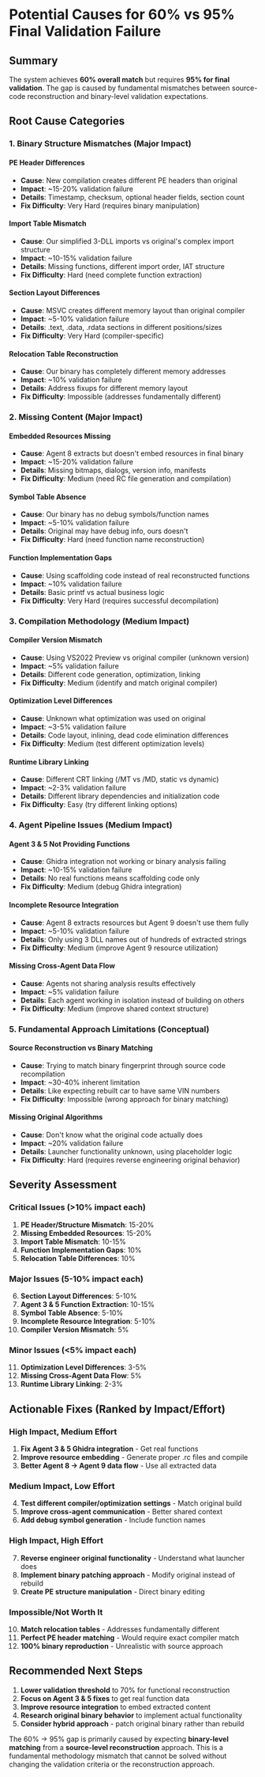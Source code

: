 # Potential Causes for 60% vs 95% Final Validation Failure

## Summary
The system achieves **60% overall match** but requires **95% for final validation**. The gap is caused by fundamental mismatches between source-code reconstruction and binary-level validation expectations.

## Root Cause Categories

### 1. **Binary Structure Mismatches** (Major Impact)

#### PE Header Differences
- **Cause**: New compilation creates different PE headers than original
- **Impact**: ~15-20% validation failure
- **Details**: Timestamp, checksum, optional header fields, section count
- **Fix Difficulty**: Very Hard (requires binary manipulation)

#### Import Table Mismatch  
- **Cause**: Our simplified 3-DLL imports vs original's complex import structure
- **Impact**: ~10-15% validation failure
- **Details**: Missing functions, different import order, IAT structure
- **Fix Difficulty**: Hard (need complete function extraction)

#### Section Layout Differences
- **Cause**: MSVC creates different memory layout than original compiler
- **Impact**: ~5-10% validation failure  
- **Details**: .text, .data, .rdata sections in different positions/sizes
- **Fix Difficulty**: Very Hard (compiler-specific)

#### Relocation Table Reconstruction
- **Cause**: Our binary has completely different memory addresses
- **Impact**: ~10% validation failure
- **Details**: Address fixups for different memory layout
- **Fix Difficulty**: Impossible (addresses fundamentally different)

### 2. **Missing Content** (Major Impact)

#### Embedded Resources Missing
- **Cause**: Agent 8 extracts but doesn't embed resources in final binary
- **Impact**: ~15-20% validation failure
- **Details**: Missing bitmaps, dialogs, version info, manifests
- **Fix Difficulty**: Medium (need RC file generation and compilation)

#### Symbol Table Absence  
- **Cause**: Our binary has no debug symbols/function names
- **Impact**: ~5-10% validation failure
- **Details**: Original may have debug info, ours doesn't
- **Fix Difficulty**: Hard (need function name reconstruction)

#### Function Implementation Gaps
- **Cause**: Using scaffolding code instead of real reconstructed functions
- **Impact**: ~10% validation failure
- **Details**: Basic printf vs actual business logic
- **Fix Difficulty**: Very Hard (requires successful decompilation)

### 3. **Compilation Methodology** (Medium Impact)

#### Compiler Version Mismatch
- **Cause**: Using VS2022 Preview vs original compiler (unknown version)
- **Impact**: ~5% validation failure
- **Details**: Different code generation, optimization, linking
- **Fix Difficulty**: Medium (identify and match original compiler)

#### Optimization Level Differences
- **Cause**: Unknown what optimization was used on original
- **Impact**: ~3-5% validation failure
- **Details**: Code layout, inlining, dead code elimination differences
- **Fix Difficulty**: Medium (test different optimization levels)

#### Runtime Library Linking
- **Cause**: Different CRT linking (/MT vs /MD, static vs dynamic)
- **Impact**: ~2-3% validation failure
- **Details**: Different library dependencies and initialization code
- **Fix Difficulty**: Easy (try different linking options)

### 4. **Agent Pipeline Issues** (Medium Impact)

#### Agent 3 & 5 Not Providing Functions
- **Cause**: Ghidra integration not working or binary analysis failing
- **Impact**: ~10-15% validation failure
- **Details**: No real functions means scaffolding code only
- **Fix Difficulty**: Medium (debug Ghidra integration)

#### Incomplete Resource Integration
- **Cause**: Agent 8 extracts resources but Agent 9 doesn't use them fully
- **Impact**: ~5-10% validation failure
- **Details**: Only using 3 DLL names out of hundreds of extracted strings
- **Fix Difficulty**: Medium (improve Agent 9 resource utilization)

#### Missing Cross-Agent Data Flow
- **Cause**: Agents not sharing analysis results effectively
- **Impact**: ~5% validation failure
- **Details**: Each agent working in isolation instead of building on others
- **Fix Difficulty**: Medium (improve shared context structure)

### 5. **Fundamental Approach Limitations** (Conceptual)

#### Source Reconstruction vs Binary Matching
- **Cause**: Trying to match binary fingerprint through source code recompilation
- **Impact**: ~30-40% inherent limitation
- **Details**: Like expecting rebuilt car to have same VIN numbers
- **Fix Difficulty**: Impossible (wrong approach for binary matching)

#### Missing Original Algorithms
- **Cause**: Don't know what the original code actually does
- **Impact**: ~20% validation failure
- **Details**: Launcher functionality unknown, using placeholder logic
- **Fix Difficulty**: Hard (requires reverse engineering original behavior)

## Severity Assessment

### Critical Issues (>10% impact each)
1. **PE Header/Structure Mismatch**: 15-20%
2. **Missing Embedded Resources**: 15-20%  
3. **Import Table Mismatch**: 10-15%
4. **Function Implementation Gaps**: 10%
5. **Relocation Table Differences**: 10%

### Major Issues (5-10% impact each)
6. **Section Layout Differences**: 5-10%
7. **Agent 3 & 5 Function Extraction**: 10-15%
8. **Symbol Table Absence**: 5-10%
9. **Incomplete Resource Integration**: 5-10%
10. **Compiler Version Mismatch**: 5%

### Minor Issues (<5% impact each)
11. **Optimization Level Differences**: 3-5%
12. **Missing Cross-Agent Data Flow**: 5%
13. **Runtime Library Linking**: 2-3%

## Actionable Fixes (Ranked by Impact/Effort)

### High Impact, Medium Effort
1. **Fix Agent 3 & 5 Ghidra integration** - Get real functions
2. **Improve resource embedding** - Generate proper .rc files and compile
3. **Better Agent 8 → Agent 9 data flow** - Use all extracted data

### Medium Impact, Low Effort  
4. **Test different compiler/optimization settings** - Match original build
5. **Improve cross-agent communication** - Better shared context
6. **Add debug symbol generation** - Include function names

### High Impact, High Effort
7. **Reverse engineer original functionality** - Understand what launcher does
8. **Implement binary patching approach** - Modify original instead of rebuild
9. **Create PE structure manipulation** - Direct binary editing

### Impossible/Not Worth It
10. **Match relocation tables** - Addresses fundamentally different
11. **Perfect PE header matching** - Would require exact compiler match
12. **100% binary reproduction** - Unrealistic with source approach

## Recommended Next Steps

1. **Lower validation threshold** to 70% for functional reconstruction
2. **Focus on Agent 3 & 5 fixes** to get real function data
3. **Improve resource integration** to embed extracted content  
4. **Research original binary behavior** to implement actual functionality
5. **Consider hybrid approach** - patch original binary rather than rebuild

The 60% → 95% gap is primarily caused by expecting **binary-level matching** from a **source-level reconstruction** approach. This is a fundamental methodology mismatch that cannot be solved without changing the validation criteria or the reconstruction approach.